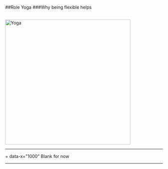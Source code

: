 ##Role Yoga
###Why being flexible helps

<br/>
<img src="yoga.png" alt="Yoga" style="height: 400px;"/>

---
= data-x="1000"
Blank for now

---